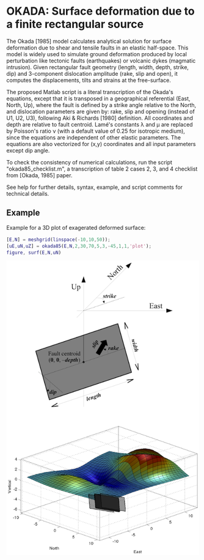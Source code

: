 # OKADA: Surface deformation due to a finite rectangular source

The Okada [1985] model calculates analytical solution for surface deformation due to shear and tensile faults in an elastic half-space. This model is widely used to simulate ground deformation produced by local perturbation like tectonic faults (earthquakes) or volcanic dykes (magmatic intrusion). Given rectangular fault geometry (length, width, depth, strike, dip) and 3-component dislocation amplitude (rake, slip and open), it computes the displacements, tilts and strains at the free-surface.

The proposed Matlab script is a literal transcription of the Okada's equations, except that it is transposed in a geographical referential (East, North, Up), where the fault is defined by a strike angle relative to the North, and dislocation parameters are given by: rake, slip and opening (instead of U1, U2, U3), following Aki & Richards [1980] definition. All coordinates and depth are relative to fault centroid. Lamé's constants λ and μ are replaced by Poisson's ratio ν (with a default value of 0.25 for isotropic medium), since the equations are independent of other elastic parameters. The equations are also vectorized for (x,y) coordinates and all input parameters except dip angle.

To check the consistency of numerical calculations, run the script "okada85\_checklist.m", a transcription of table 2 cases 2, 3, and 4 checklist from [Okada, 1985] paper.

See help for further details, syntax, example, and script comments for technical details.

## Example
Example for a 3D plot of exagerated deformed surface:
```matlab
[E,N] = meshgrid(linspace(-10,10,50));
[uE,uN,uZ] = okada85(E,N,2,30,70,5,3,-45,1,1,'plot');
figure, surf(E,N,uN)
```

![](okada_figure.png)
